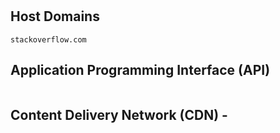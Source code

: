 <h1 align="center"></h1>

## Host Domains

```
stackoverflow.com
```

## Application Programming Interface (API)

```

```

## Content Delivery Network (CDN) - 

```

```

